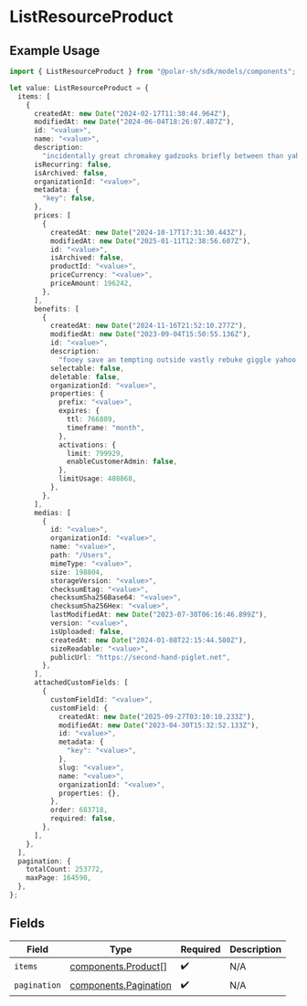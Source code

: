 # ListResourceProduct

## Example Usage

```typescript
import { ListResourceProduct } from "@polar-sh/sdk/models/components";

let value: ListResourceProduct = {
  items: [
    {
      createdAt: new Date("2024-02-17T11:30:44.964Z"),
      modifiedAt: new Date("2024-06-04T18:26:07.487Z"),
      id: "<value>",
      name: "<value>",
      description:
        "incidentally great chromakey gadzooks briefly between than yahoo able",
      isRecurring: false,
      isArchived: false,
      organizationId: "<value>",
      metadata: {
        "key": false,
      },
      prices: [
        {
          createdAt: new Date("2024-10-17T17:31:30.443Z"),
          modifiedAt: new Date("2025-01-11T12:38:56.607Z"),
          id: "<value>",
          isArchived: false,
          productId: "<value>",
          priceCurrency: "<value>",
          priceAmount: 196242,
        },
      ],
      benefits: [
        {
          createdAt: new Date("2024-11-16T21:52:10.277Z"),
          modifiedAt: new Date("2023-09-04T15:50:55.136Z"),
          id: "<value>",
          description:
            "fooey save an tempting outside vastly rebuke giggle yahoo about",
          selectable: false,
          deletable: false,
          organizationId: "<value>",
          properties: {
            prefix: "<value>",
            expires: {
              ttl: 766889,
              timeframe: "month",
            },
            activations: {
              limit: 799929,
              enableCustomerAdmin: false,
            },
            limitUsage: 408868,
          },
        },
      ],
      medias: [
        {
          id: "<value>",
          organizationId: "<value>",
          name: "<value>",
          path: "/Users",
          mimeType: "<value>",
          size: 198804,
          storageVersion: "<value>",
          checksumEtag: "<value>",
          checksumSha256Base64: "<value>",
          checksumSha256Hex: "<value>",
          lastModifiedAt: new Date("2023-07-30T06:16:46.899Z"),
          version: "<value>",
          isUploaded: false,
          createdAt: new Date("2024-01-08T22:15:44.580Z"),
          sizeReadable: "<value>",
          publicUrl: "https://second-hand-piglet.net",
        },
      ],
      attachedCustomFields: [
        {
          customFieldId: "<value>",
          customField: {
            createdAt: new Date("2025-09-27T03:10:10.233Z"),
            modifiedAt: new Date("2023-04-30T15:32:52.133Z"),
            id: "<value>",
            metadata: {
              "key": "<value>",
            },
            slug: "<value>",
            name: "<value>",
            organizationId: "<value>",
            properties: {},
          },
          order: 683718,
          required: false,
        },
      ],
    },
  ],
  pagination: {
    totalCount: 253772,
    maxPage: 164590,
  },
};
```

## Fields

| Field                                                          | Type                                                           | Required                                                       | Description                                                    |
| -------------------------------------------------------------- | -------------------------------------------------------------- | -------------------------------------------------------------- | -------------------------------------------------------------- |
| `items`                                                        | [components.Product](../../models/components/product.md)[]     | :heavy_check_mark:                                             | N/A                                                            |
| `pagination`                                                   | [components.Pagination](../../models/components/pagination.md) | :heavy_check_mark:                                             | N/A                                                            |